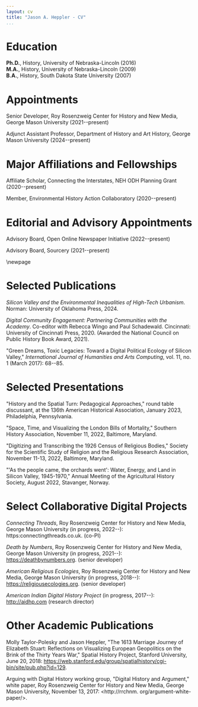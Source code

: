 ```yaml
---
layout: cv
title: "Jason A. Heppler - CV"
...
```


# Education

**Ph.D.**, History, University of Nebraska-Lincoln (2016)  
**M.A.**, History, University of Nebraska-Lincoln (2009)  
**B.A.**, History, South Dakota State University (2007)

# Appointments

Senior Developer, Roy Rosenzweig Center for History and New Media, George Mason University (2021--present)

Adjunct Assistant Professor, Department of History and Art History, George Mason University (2024--present)

# Major Affiliations and Fellowships

Affiliate Scholar, Connecting the Interstates, NEH ODH Planning Grant (2020--present)

Member, Environmental History Action Collaboratory (2020--present)

# Editorial and Advisory Appointments

Advisory Board, Open Online Newspaper Initiative (2022--present)

Advisory Board, Sourcery (2021--present)

\newpage

# Selected Publications 

*Silicon Valley and the Environmental Inequalities of High-Tech Urbanism*. Norman: University of Oklahoma Press, 2024.

*Digital Community Engagement: Partnering Communities with the Academy*. Co-editor with Rebecca Wingo and Paul Schadewald. Cincinnati: University of Cincinnati Press, 2020. (Awarded the National Council on Public History Book Award, 2021).

"Green Dreams, Toxic Legacies: Toward a Digital Political Ecology of Silicon Valley," *International Journal of Humanities and Arts Computing*, vol. 11, no. 1 (March 2017): 68--85.

# Selected Presentations

"History and the Spatial Turn: Pedagogical Approaches," round table discussant, at the 136th American Historical Association, January 2023, Philadelphia, Pennsylvania.

"Space, Time, and Visualizing the London Bills of Mortality," Southern History Association, November 11, 2022, Baltimore, Maryland.

"Digitizing and Transcribing the 1926 Census of Religious Bodies," Society for the Scientific Study of Religion and the Religious Research Association, November 11-13, 2022, Baltimore, Maryland.

"'As the people came, the orchards went': Water, Energy, and Land in Silicon Valley, 1945-1970," Annual Meeting of the Agricultural History Society, August 2022, Stavanger, Norway.

# Select Collaborative Digital Projects

*Connecting Threads*, Roy Rosenzweig Center for History and New Media, George Mason University (in progress, 2022--): https:connectingthreads.co.uk. (co-PI)

*Death by Numbers*, Roy Rosenzweig Center for History and New Media, George Mason University (in progress, 2021--): https://deathbynumbers.org. (senior developer)

*American Religious Ecologies*, Roy Rosenzweig Center for History and New Media, George Mason University (in progress, 2018--): https://religiousecologies.org. (senior developer)

*American Indian Digital History Project* (in progress, 2017--): http://aidhp.com (research director)

# Other Academic Publications

Molly Taylor-Polesky and Jason Heppler, "The 1613 Marriage Journey of Elizabeth Stuart: Reflections on Visualizing European Geopolitics on the Brink of the Thirty Years War," Spatial History Project, Stanford University, June 20, 2018: <https://web.stanford.edu/group/spatialhistory/cgi-bin/site/pub.php?id=129>.

Arguing with Digital History working group, "Digital History and Argument," white paper, Roy Rosenzweig Center for History and New Media, George Mason University, November 13, 2017: <http://rrchnm. org/argument-white-paper/>.


